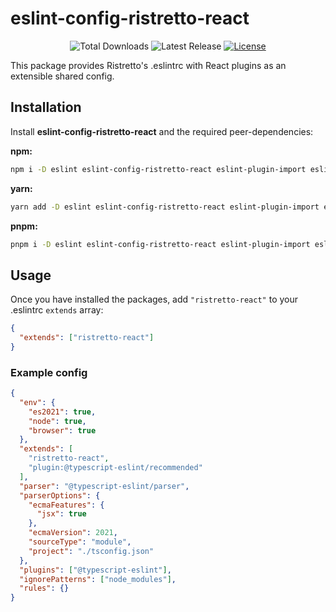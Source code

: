 # eslint-config-ristretto-react

<p align="center">
    <img src="https://img.shields.io/npm/dt/eslint-config-ristretto-react.svg" alt="Total Downloads" />
    <img src="https://img.shields.io/npm/v/eslint-config-ristretto-react.svg" alt="Latest Release" />
    <a href="https://github.com/just-koohii/eslint-config-ristretto-react/blob/master/LICENSE"><img src="https://img.shields.io/npm/l/eslint-config-ristretto-react.svg" alt="License"></a>
</p>

This package provides Ristretto's .eslintrc with React plugins as an extensible shared config.

## Installation

Install **eslint-config-ristretto-react** and the required peer-dependencies:

**npm:**

```bash
npm i -D eslint eslint-config-ristretto-react eslint-plugin-import eslint-plugin-promise eslint-plugin-jsx-a11y eslint-plugin-promise eslint-plugin-react eslint-plugin-react-hooks eslint-import-resolver-typescript
```

**yarn:**

```bash
yarn add -D eslint eslint-config-ristretto-react eslint-plugin-import eslint-plugin-promise eslint-plugin-jsx-a11y eslint-plugin-promise eslint-plugin-react eslint-plugin-react-hooks eslint-import-resolver-typescript
```

**pnpm:**

```bash
pnpm i -D eslint eslint-config-ristretto-react eslint-plugin-import eslint-plugin-promise eslint-plugin-jsx-a11y eslint-plugin-promise eslint-plugin-react eslint-plugin-react-hooks eslint-import-resolver-typescript
```

## Usage

Once you have installed the packages, add `"ristretto-react"` to your .eslintrc `extends` array:

```json
{
  "extends": ["ristretto-react"]
}
```

### Example config

```json
{
  "env": {
    "es2021": true,
    "node": true,
    "browser": true
  },
  "extends": [
    "ristretto-react",
    "plugin:@typescript-eslint/recommended"
  ],
  "parser": "@typescript-eslint/parser",
  "parserOptions": {
    "ecmaFeatures": {
      "jsx": true
    },
    "ecmaVersion": 2021,
    "sourceType": "module",
    "project": "./tsconfig.json"
  },
  "plugins": ["@typescript-eslint"],
  "ignorePatterns": ["node_modules"],
  "rules": {}
}
```
